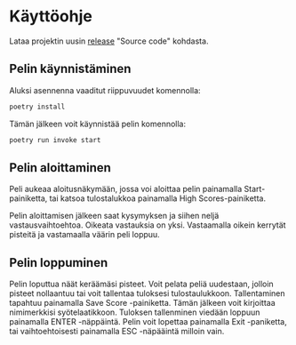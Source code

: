 # Käyttöohje

Lataa projektin uusin [release](https://github.com/ttuukka/ot-harjoitustyo/releases) "Source code" kohdasta.

## Pelin käynnistäminen

Aluksi asennenna vaaditut riippuvuudet komennolla:

```bash
poetry install
```

Tämän jälkeen voit käynnistää pelin komennolla:

```bash
poetry run invoke start
```

## Pelin aloittaminen

Peli aukeaa aloitusnäkymään, jossa voi aloittaa pelin painamalla Start-painiketta, tai katsoa tulostalukkoa painamalla High Scores-painiketta.

Pelin aloittamisen jälkeen saat kysymyksen ja siihen neljä vastausvaihtoehtoa. Oikeata vastauksia on yksi. Vastaamalla oikein kerrytät pisteitä ja vastamaalla väärin peli loppuu.

## Pelin loppuminen

Pelin loputtua näät keräämäsi pisteet. Voit pelata peliä uudestaan, jolloin pisteet nollaantuu tai voit tallentaa tuloksesi tulostaulukkoon.
Tallentaminen tapahtuu painamalla Save Score -painiketta. Tämän jälkeen voit kirjoittaa nimimerkkisi syötelaatikkoon. Tuloksen tallenminen viedään loppuun painamalla ENTER -näppäintä.
Pelin voit lopettaa painamalla Exit -paniketta, tai vaihtoehtoisesti painamalla ESC -näpääintä milloin vain.
